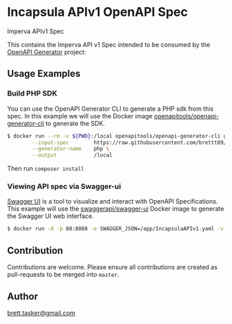 # Incapsula APIv1 OpenAPI Spec

Imperva APIv1 Spec

This contains the Imperva API v1 Spec intended to be consumed by the [OpenAPI Generator](https://openapi-generator.tech) project:

## Usage Examples

### Build PHP SDK

You can use the OpenAPI Generator CLI to generate a PHP sdk from this spec. In this example we will use the Docker image [openapitools/openapi-generator-cli](https://hub.docker.com/r/openapitools/openapi-generator-cli/) to generate the SDK.

```bash
$ docker run --rm -v ${PWD}:/local openapitools/openapi-generator-cli generate \
        --input-spec        https://raw.githubusercontent.com/brettt89/incapsula-api/master/IncapsulaAPIv1.yaml \
        --generator-name    php \
        --output            /local
```

Then run `composer install`

### Viewing API spec via Swagger-ui

[Swagger UI](https://swagger.io/tools/swagger-ui/) is a tool to visualize and interact with OpenAPI Specifications. This example will use the [swaggerapi/swagger-ui](https://hub.docker.com/r/swaggerapi/swagger-ui/) Docker image to generate the Swagger UI web interface.

```bash
$ docker run -d -p 80:8080 -e SWAGGER_JSON=/app/IncapsulaAPIv1.yaml -v ${PWD}:/app swaggerapi/swagger-ui
```

## Contribution

Contributions are welcome. Please ensure all contributions are created as pull-requests to be merged into `master`.

## Author

brett.tasker@gmail.com

